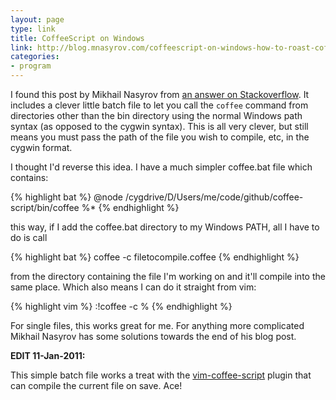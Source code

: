 ```yaml
---
layout: page
type: link
title: CoffeeScript on Windows
link: http://blog.mnasyrov.com/coffeescript-on-windows-how-to-roast-coffee
categories: 
- program
---
```

I found this post by Mikhail Nasyrov from [an answer on Stackoverflow](http://stackoverflow.com/questions/3175561/coffeescript-on-windows/4021046#4021046). It includes a clever little batch file to let you call the `coffee` command from directories other than the bin directory using the normal Windows path syntax (as opposed to the cygwin syntax). This is all very clever, but still means you must pass the path of the file you wish to compile, etc, in the cygwin format.

I thought I'd reverse this idea. I have a much simpler coffee.bat file which contains:

{% highlight bat %}
@node /cygdrive/D/Users/me/code/github/coffee-script/bin/coffee %*
{% endhighlight %}

this way, if I add the coffee.bat directory to my Windows PATH, all I have to do is call

{% highlight bat %}
coffee -c filetocompile.coffee
{% endhighlight %}

from the directory containing the file I'm working on and it'll compile into the same place. Which also means I can do it straight from vim:

{% highlight vim %}
:!coffee -c %
{% endhighlight %}

For single files, this works great for me. For anything more complicated Mikhail Nasyrov has some solutions towards the end of his blog post. 

**EDIT 11-Jan-2011:**

This simple batch file works a treat with the [vim-coffee-script](https://github.com/kchmck/vim-coffee-script) plugin that can compile the current file on save. Ace!

